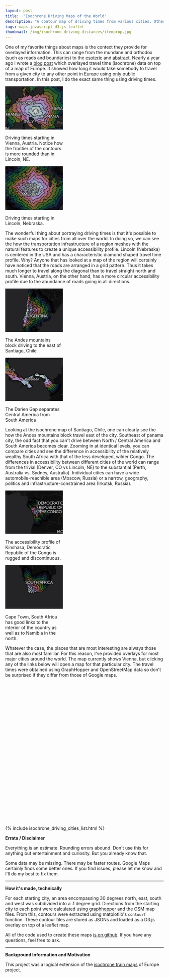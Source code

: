 ```yaml
---
layout: post
title:  "Isochrone Driving Maps of the World"
description: "A contour map of driving times from various cities. Otherwise known as an isochrone map."
tags: maps javascript d3.js leaflet 
thumbnail: /img/isochrone-driving-distances/itemprop.jpg
---
```

<meta charset="utf-8"> 

One of my favorite things about maps is the context they provide for overlayed
information. This can range from the mundane and orthodox (such as roads and
boundaries) to the [esoteric](http://imgur.com/NpUXT2e) and
[abstract](https://atlasofprejudice.com/tearing-europe-apart-10d01e876eab#.vs8s28r1r).
Nearly a year ago I wrote a [blog
post](http://emptypipes.org/2015/05/20/europe-isochrone-map/) which overlayed
travel time (isochrone) data on top of a map of Europe. It showed how long it
would take somebody to travel from a given city to any other point in Europe
using only public transportation. In this post, I do the exact same thing using
driving times.

<div class="wp-caption alignright" style="width: 183px"> 
<a href="/supp/isochrone_driving/vienna"><img
src="/img/isochrone-driving-distances/vienna.png" width="183"/> </a>
<p
class="wp-caption-text">Driving times starting in Vienna, Austria. Notice how
the frontier of the contours is more rounded than in Lincoln, NE.</p> </div>
<div class="wp-caption alignright" style="width: 183px"> 
<a href="/supp/isochrone_driving/lincoln"><img
src="/img/isochrone-driving-distances/lincoln.png" width="183"/></a> 
<p class="wp-caption-text">Driving times starting in Lincoln, Nebraska.</p> </div>

<p>
The wonderful thing about portraying driving times is that it's possible to
make such maps for cities from all over the world. In doing so, we can see the
how the transportation infrastructure of a region meshes with the natural
features to create a unique accessibility profile. Lincoln (Nebraska) is
centered in the USA and has a characteristic diamond shaped travel time
profile. Why? Anyone that has looked at a map of the region will certainly have
noticed that the roads are arranged in a grid pattern. Thus it takes much
longer to travel along the diagonal than to travel straight north and south.
Vienna, Austria, on the other hand, has a more circular accessibility profile
due to the abundance of roads going in all directions.
</p>

<div class="wp-caption alignleft" style="width: 183px">
<a href="/supp/isochrone_driving/santiago"><img src="/img/isochrone-driving-distances/santiago.png" width="183"/></a>
<p class="wp-caption-text">The Andes mountains block driving to the east of Santiago, Chile</p>
</div>
<div class="wp-caption alignleft" style="width: 183px">
<a href="/supp/isochrone_driving/panama_city"><img src="/img/isochrone-driving-distances/panama-city.png" width="183"/></a>
<p class="wp-caption-text">The Darien Gap separates Central America from South America</p>
</div>


Looking at the isochrone map of Santiago, Chile, one can clearly see the how
the Andes mountains block travel east of the city. Southeast of panama city,
the odd fact that you can't drive between North / Central America and South
America becomes clear. Zooming in at identical levels, you can compare cities
and see the difference in accessibility of the relatively wealthy South Africa
with that of the less developed, wilder Congo. The differences in accessibility
between different cities of the world can range from the trivial (Denver, CO vs
Lincoln, NE) to the substantial (Perth, Australia vs. Sydney, Australia).
Individual cities can have a wide automobile-reachible area (Moscow, Russia) or
a narrow, geography, politics and infrastructure-constrained area (Irkutsk,
Russia).

<div class="wp-caption alignright" style="width: 183px">
<a href="/supp/isochrone_driving/kinshasa"><img src="/img/isochrone-driving-distances/kinshasa.png" width="183"/></a>
<p class="wp-caption-text">The accessibility profile of Kinshasa, Democratic Republic of the Congo is rugged and discontinuous. </p>
</div>
<div class="wp-caption alignright" style="width: 183px">
<a href="/supp/isochrone_driving/cape_town"><img src="/img/isochrone-driving-distances/cape-town.png" width="183"/></a>
<p class="wp-caption-text">Cape Town, South Africa has good links to the interior of the country as well as to Namibia in the north.</p>
</div>

<link rel="stylesheet" href="/css/leaflet.css">
<script src="/js/leaflet.js"></script>
<script src="/js/isochrone_driving_map.js"></script>
<script src="/js/cubehelix.js"></script>
<script src="/js/tile.stamen.js"></script>

Whatever the case, the places that are most interesting are always those that
are also most familiar. For this reason, I've provided overlays for most major
cities around the world. The map currently shows Vienna, but clicking any of
the links below will open a map for that particular city. The travel times were
obtained using GraphHopper and OpenStreetMap data so don't be surprised if they
differ from those of Google maps.

<div id="isochroneDrivingMap" style="height: 400px; width: 550px;"></div>
<div id="isochroneDrivingMapLegend" style="height: 40px; width: 550px;"></div>

<script type="text/javascript">
        drawIsochroneMap(48.200, 16.3666, '/jsons/isochrone_driving_contours/vienna.json');
        </script>

{% include isochrone_driving_cities_list.html %}


<b>Errata / Disclaimer</b>
<br>

Everything is an estimate. Rounding errors abound. Don't use this for anything
but entertainment and curiosity. But you already know that.

Some data may be missing. There may be faster routes. Google Maps certainly
finds some better ones.  If you find issues, please let me know and I'll do my
best to fix them.

<hr>
<b>How it's made, technically</b>

For each starting city, an area encompassing 30 degrees north, east, south and
west was subdivided into a .1 degree grid. Directions from the starting city to
each point were calculated using
[graphhopper](https://github.com/graphhopper/graphhopper/) and the OSM map
files. From this, contours were extracted using matplotlib's `contourf`
function. These contour files are stored as JSONs and loaded as a D3.js
overlay on top of a leaflet map.

All of the code used to create these maps [is on
github](https://github.com/pkerpedjiev/roadway_routing). If you have any
questions, feel free to ask.  
<hr>
<b>Background Information and Motivation</b>

This project was a logical extension of the [isochrone train
maps](/2015/05/20/europe-isochrone-map/) of Europe project. 
